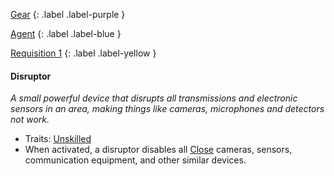 
[Gear](Game/Gear-List)
{: .label .label-purple }

[Agent](Game/Agent)
{: .label .label-blue }

[Requisition 1](Game/Deployment#Requisition)
{: .label .label-yellow }
#### Disruptor
*A small powerful device that disrupts all transmissions and electronic sensors in an area, making things like cameras, microphones and detectors not work.*
* Traits: [Unskilled](Game/Core/Gear#Unskilled)
* When activated, a disruptor disables all [Close](Game/Core/Movement#Close) cameras, sensors, communication equipment, and other similar devices.

